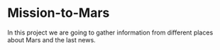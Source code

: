 # Mission-to-Mars
In this project we are going to gather information from different places about Mars and the last news.
